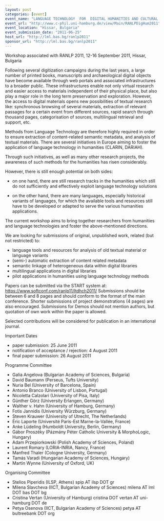 ```yaml
---
layout: post
categories: [event]
event_name: "LANGUAGE TECHNOLOGY  FOR  DIGITAL HUMANITIES AND CULTURAL HERITAGE"
event_url: "http://www.c-phil.uni-hamburg.de/view/Main/RANLPDigHum2011"
event_location: "Hissar, Bulgaria"
event_submission_date: "2011-06-25"
host_url: "http://lml.bas.bg/ranlp2011"
sponsor_url: "http://lml.bas.bg/ranlp2011"
---
```

Workshop associated with RANLP 2011, 12-16 September 2011, Hissar, Bulgaria

Following several digitization campaigns during the last years, a large number of printed books, manuscripts and archaeological digital objects have become available through web portals and associated infrastructures to a broader public. These infrastructures enable not only virtual research and easier access to materials independent of their physical place, but also play a major role in the long term preservation and exploration. However, the access to digital materials opens new possibilities of textual research like: synchronous browsing of several materials, extraction of relevant passages for a certain event from different sources, rapid search through thousand pages, categorisation of sources, multilingual retrieval and support, etc.

Methods from Language Technology are therefore highly required in order to ensure extraction of content-related semantic metadata, and analysis of textual materials. There are several initiatives in Europe aiming to foster the application of language technology in humanities (CLARIN, DARIAH).

Through such initiatives, as well as many other research projects, the awareness of such methods for the humanities has risen considerably.

However, there is still enough potential on both sides:

* on one hand, there are still research tracks in the humanities which still do not sufficiently and effectively exploit language technology solutions

* on the other hand, there are many languages, especially historical variants of languages, for which the available tools and resources still have to be developed or adapted to serve the various humanities applications.

The current workshop aims to bring together researchers from humanities and language technologies and foster the above-mentioned directions.

We are looking for submissions of original, unpublished work, related (but not restricted) to:

* language tools and resources for analysis of old textual material or language variants
* (semi-) automatic extraction of content related metadata
* semantic linkage of heterogeneous data within digital libraries
* multilingual applications in digital libraries
* pilot applications in humanities using language technology methods

Papers can be submitted via the START system at:
<https://www.softconf.com/ranlp11/ltdhch2011/>
Submissions should  be between 6 and 8 pages and should conform to the format of the main conference.
Shorter submissions of project demonstrations (4 pages) are also encouraged.
Submissions for Demos should not mention authors, but quotation of own work within the paper is allowed.

Selected contributions will be considered for publication in an international journal.

Important Dates

* paper submission: 25 June 2011
* notification of acceptance / rejection: 4 August 2011
* final paper submission: 26 August 2011

Programme Committee

* Galia Angelova (Bulgarian Academy of Sciences, Bulgaria)
* David Baumann  (Perseus, Tufts University)
* Nuria Bel (University of Barcelona, Spain)
* Antonio Branco (University of Lisbon, Portugal)
* Nicoletta Calzolari (University of Pisa, Italy)
* Günther Görz (University Erlangen, Germany)
* Walther v. Hahn (University of Hamburg, Germany)
* Fotis Jannidis (University Würzburg, Germany)
* Steven Krauwer (University of Utrecht, The Netherlands)
* Éric Laporte (Université Paris-Est Marne-la-Vallée, France)
* Anke Lüdeling (Humboldt University, Berlin, Germany)
* Gábor Proszéky (Pázmány Péter Catholic University & MorphoLogic, Hungary)
* Adam Przepiorkowski (Polish Academy of Sciences, Poland)
* Laurent Romary  (LORIA-INRIA, Nancy, France)
* Manfred Thaler (Cologne University, Germany)
* Tamás Varadi (Hungarian Academy of Sciences, Hungary)
* Martin Wynne  (University of Oxford, UK)

Organising Committee

* Stelios Piperidis (ILSP, Athens) spip AT ilsp DOT gr
* Milena Slavcheva  (IICT, Bulgarian Academy of Sciences) milena AT lml DOT bas DOT bg
* Cristina Vertan (University of Hamburg)  cristina DOT vertan AT uni-hamburg DOT de
* Petya Osenova (IICT, Bulgarian Academy of Sciences) petya AT bultreebank DOT org



